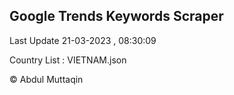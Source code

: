 

## Google Trends Keywords Scraper 
 
Last Update 21-03-2023 , 08:30:09

Country List :
VIETNAM.json



© Abdul Muttaqin 
